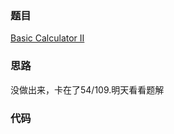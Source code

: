 ### 题目
[Basic Calculator II](https://leetcode-cn.com/problems/basic-calculator-ii/solution/)
### 思路
没做出来，卡在了54/109.明天看看题解
### 代码
```c++

```

